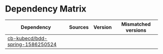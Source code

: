# Dependency Matrix

Dependency | Sources | Version | Mismatched versions
---------- | ------- | ------- | -------------------
[cb-kubecd/bdd-spring-1586250524](https://github.com/cb-kubecd/bdd-spring-1586250524.git) |  | []() | 
